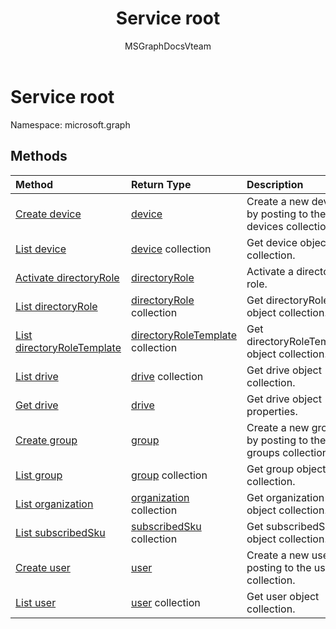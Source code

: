 ﻿---
title: "Service root"
description: "2015-10-25 14:57:30 UTC -->"
localization_priority: Normal
author: "MSGraphDocsVteam"
ms.prod: ""
doc_type: conceptualPageType
---

# Service root

Namespace: microsoft.graph

## Methods

| Method                                                                | Return Type                                                  | Description                                               |
| :-------------------------------------------------------------------- | :----------------------------------------------------------- | :-------------------------------------------------------- |
| [Create device](../api/device-post-devices.md)                        | [device](device.md)                                          | Create a new device by posting to the devices collection. |
| [List device](../api/device-list.md)                                  | [device](device.md) collection                               | Get device object collection.                             |
| [Activate directoryRole](../api/directoryrole-post-directoryroles.md) | [directoryRole](directoryrole.md)                            | Activate a directory role.                                |
| [List directoryRole](../api/directoryrole-list.md)                    | [directoryRole](directoryrole.md) collection                 | Get directoryRole object collection.                      |
| [List directoryRoleTemplate](../api/directoryroletemplate-list.md)    | [directoryRoleTemplate](directoryroletemplate.md) collection | Get directoryRoleTemplate object collection.              |
| [List drive](../api/drive-list.md)                                    | [drive](drive.md) collection                                 | Get drive object collection.                              |
| [Get drive](../api/drive-get.md)                                      | [drive](drive.md)                                            | Get drive object properties.                              |
| [Create group](../api/group-post-groups.md)                           | [group](group.md)                                            | Create a new group by posting to the groups collection.   |
| [List group](../api/group-list.md)                                    | [group](group.md) collection                                 | Get group object collection.                              |
| [List organization](../api/organization-get.md)                       | [organization](organization.md) collection                   | Get organization object collection.                       |
| [List subscribedSku](../api/subscribedsku-list.md)                    | [subscribedSku](subscribedsku.md) collection                 | Get subscribedSku object collection.                      |
| [Create user](../api/user-post-users.md)                              | [user](user.md)                                              | Create a new user by posting to the users collection.     |
| [List user](../api/user-list.md)                                      | [user](user.md) collection                                   | Get user object collection.                               |

<!-- uuid: 8fcb5dbc-d5aa-4681-8e31-b001d5168d79
2015-10-25 14:57:30 UTC -->

<!-- {
  "type": "#page.annotation",
  "description": "Service root",
  "keywords": "",
  "section": "documentation",
  "tocPath": ""
}-->

